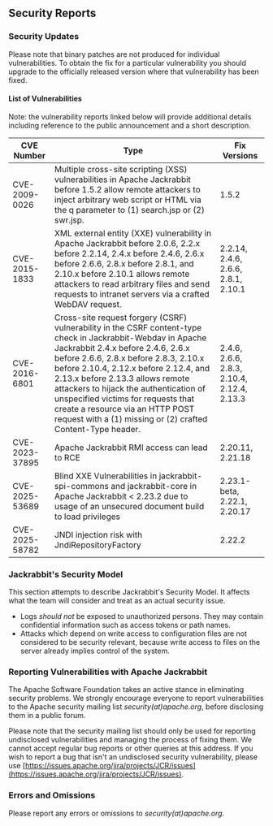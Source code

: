 <!--
   Licensed to the Apache Software Foundation (ASF) under one or more
   contributor license agreements.  See the NOTICE file distributed with
   this work for additional information regarding copyright ownership.
   The ASF licenses this file to You under the Apache License, Version 2.0
   (the "License"); you may not use this file except in compliance with
   the License.  You may obtain a copy of the License at

       http://www.apache.org/licenses/LICENSE-2.0

   Unless required by applicable law or agreed to in writing, software
   distributed under the License is distributed on an "AS IS" BASIS,
   WITHOUT WARRANTIES OR CONDITIONS OF ANY KIND, either express or implied.
   See the License for the specific language governing permissions and
   limitations under the License.
  -->

Security Reports
--------------------------------------------------------------------------------

### Security Updates

Please note that binary patches are not produced for individual vulnerabilities. To obtain the fix for a particular 
vulnerability you should upgrade to the officially released version where that vulnerability has been fixed.

#### List of Vulnerabilities

Note: the vulnerability reports linked below will provide additional details including reference to the public 
announcement and a short description.

| CVE Number    | Type                                             | Fix Versions                                                    |
|---------------|--------------------------------------------------|-----------------------------------------------------------------|
| CVE-2009-0026 | Multiple cross-site scripting (XSS) vulnerabilities in Apache Jackrabbit before 1.5.2 allow remote attackers to inject arbitrary web script or HTML via the q parameter to (1) search.jsp or (2) swr.jsp.  | 1.5.2 |
| CVE-2015-1833 | XML external entity (XXE) vulnerability in Apache Jackrabbit before 2.0.6, 2.2.x before 2.2.14, 2.4.x before 2.4.6, 2.6.x before 2.6.6, 2.8.x before 2.8.1, and 2.10.x before 2.10.1 allows remote attackers to read arbitrary files and send requests to intranet servers via a crafted WebDAV request. | 2.2.14, 2.4.6, 2.6.6, 2.8.1, 2.10.1 |
| CVE-2016-6801 | Cross-site request forgery (CSRF) vulnerability in the CSRF content-type check in Jackrabbit-Webdav in Apache Jackrabbit 2.4.x before 2.4.6, 2.6.x before 2.6.6, 2.8.x before 2.8.3, 2.10.x before 2.10.4, 2.12.x before 2.12.4, and 2.13.x before 2.13.3 allows remote attackers to hijack the authentication of unspecified victims for requests that create a resource via an HTTP POST request with a (1) missing or (2) crafted Content-Type header. | 2.4.6, 2.6.6, 2.8.3, 2.10.4, 2.12.4, 2.13.3 |
| CVE-2023-37895 | Apache Jackrabbit RMI access can lead to RCE | 2.20.11, 2.21.18 |
| CVE-2025-53689 | Blind XXE Vulnerabilities in jackrabbit-spi-commons and jackrabbit-core in Apache Jackrabbit < 2.23.2 due to usage of an unsecured document build to load privileges     | 2.23.1-beta, 2.22.1, 2.20.17 |
| CVE-2025-58782 | JNDI injection risk with JndiRepositoryFactory | 2.22.2 |

### Jackrabbit's Security Model

This section attempts to describe Jackrabbit's Security Model. It affects what the team will consider and treat
as an actual security issue.

 - Logs _should not_ be exposed to unauthorized persons. They may contain confidential information such as access
 tokens or path names.
 - Attacks which depend on write access to configuration files are not considered to be security relevant, because 
write access to files on the server already implies control of the system.



### Reporting Vulnerabilities with Apache Jackrabbit

The Apache Software Foundation takes an active stance in eliminating security problems. We strongly encourage everyone 
to report vulnerabilities to the Apache security mailing list _security(at)apache.org_, before disclosing them in a public forum.

Please note that the security mailing list should only be used for reporting undisclosed vulnerabilities and 
managing the process of fixing them. We cannot accept regular bug reports or other queries at this address. If you wish 
to report a bug that isn't an undisclosed security vulnerability, please use [https://issues.apache.org/jira/projects/JCR/issues](https://issues.apache.org/jira/projects/JCR/issues).

### Errors and Omissions

Please report any errors or omissions to _security(at)apache.org_.
